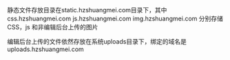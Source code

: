 静态文件存放目录在static.hzshuangmei.com目录下，其中
css.hzshuangmei.com
js.hzshuangmei.com
img.hzshuangmei.com
分别存储CSS，js 和非编辑后台上传的图片

编辑后台上传的文件依然存放在系统uploads目录下，绑定的域名是
uploads.hzshuangmei.com
